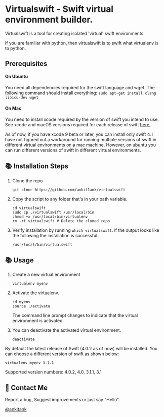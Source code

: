 # Virtualswift - Swift virtual environment builder.

Virtualswift is a tool for creating isolated 'virtual' swift environments.

If you are familiar with python, then virtualswift is to swift what virtualenv is to python.

## Prerequisites
#### On Ubuntu
You need all dependencies required for the swift language and wget.
The following command should install everything:
`sudo apt-get install clang libicu-dev wget`

#### On Mac
You need to install xcode required by the version of swift you intend to use.
See xcode and macOS versions required for each release of swift [here.](https://swift.org/download/#using-downloads)

As of now, if you have xcode 9 beta or later, you can install only swift 4. I have not figured out a workaround for running multiple versions of swift in different virtual environments on a mac machine. However, on ubuntu you can run different versions of swift in different virtual environments.

## 📚 Installation Steps
1. Clone the repo

	```
	git clone https://github.com/ankit1ank/virtualswift
	```

2. Copy the script to any folder that's in your path variable.

	```
	cd virtualswift
	sudo cp ./virtualswift /usr/local/bin
	chmod +x /usr/local/bin/virtualenv
	rm -rf virtualswift # Delete the cloned repo
	```
3.  Verify installation by running `which virtualswift`. If the output looks like the following the installation is successful.

	```
	/usr/local/bin/virtualswift
	```

## 📚 Usage
1. Create a new virtual environment

	```
	virtualenv myenv
	```

2. Activate the virtualenv.

	```
	cd myenv
	source ./activate
	```

	The command line prompt changes to indicate that the virtual 	environment is activated.

3. You can deactivate the activated virtual environment.

	```deactivate```

By default the latest release of Swift (4.0.2 as of now) will be installed. You can choose a different version of swift as shown below:

```virtualenv myenv 3.1.1```

Supported version numbers: 4.0.2, 4.0, 3.1.1, 3.1

## 👥 Contact Me
Report a bug, Suggest improvements or just say "Hello".

  [@ankitank](https://twitter.com/ankitank)